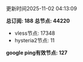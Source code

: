 更新时间2025-11-02 04:13:09

**总订阅: 188**
**总节点: 44220**
- vless节点: 17348
- hysteria2节点: 11

**google ping有效节点: 127**
